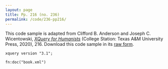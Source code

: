 ```yaml
---
layout: page
title: Pp. 216 (no. 236)
permalink: /code/236-pp216/
---
```


This code sample is adapted from Clifford B. Anderson and Joseph C. Wicentowski, 
[_XQuery for Humanists_](/) (College Station: Texas A&M University Press, 2020), 216. 
Download this code sample in its [raw form](/code/236-pp216/236-pp216.xq).

```xquery
xquery version "3.1";

fn:doc("book.xml")
```  
